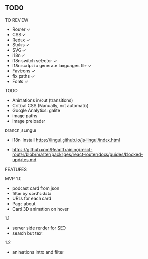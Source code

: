 ## TODO

TO REVIEW
- Router ✓
- CSS ✓
- Redux ✓
- Stylus ✓
- SVG ✓
- i18n ✓
- i18n switch selector ✓
- i18n script to generate languages file ✓
- Favicons ✓
- fix paths ✓
- Fonts ✓

TODO
- Animations in/out (transitions)
- Critical CSS (Manually, not automatic)
- Google Analytics: galite
- image paths
- image preloader

branch jsLingui
- i18n: Install https://lingui.github.io/js-lingui/index.html

- https://github.com/ReactTraining/react-router/blob/master/packages/react-router/docs/guides/blocked-updates.md


FEATURES

MVP 1.0
- podcast card from json
- filter by card's data
- URLs for each card
- Page about
- Card 3D animation on hover

1.1
- server side render for SEO
- search but text


1.2
- animations intro and filter